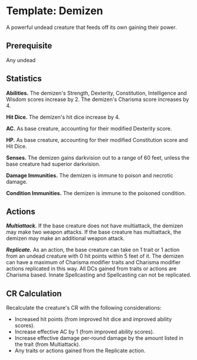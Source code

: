 # Template: Demizen
A powerful undead creature that feeds off its own gaining their power.

## Prerequisite
Any undead

## Statistics
**Abilities.** The demizen's Strength, Dexterity, Constitution, Intelligence and Wisdom scores increase by 2. The demizen's Charisma score increases by 4.

**Hit Dice.** The demizen's hit dice increase by 4.

**AC.** As base creature, accounting for their modified Dexterity score.

**HP.** As base creature, accounting for their modified Constitution score and Hit Dice.

**Senses.** The demizen gains darkvision out to a range of 60 feet, unless the base creature had superior darkvision.

**Damage Immunities.** The demizen is immune to poison and necrotic damage.

**Condition Immunities.** The demizen is immune to the poisoned condition.

## Actions
***Multiattack.*** If the base creature does not have multiattack, the demizen may make two weapon attacks. If the base creature has multiattack, the demizen may make an additional weapon attack.

***Replicate.*** As an action, the base creature can take on 1 trait or 1 action from an undead creature with 0 hit points within 5 feet of it. The demizen can have a maximum of Charisma modifier traits and Charisma modifier actions replicated in this way. All DCs gained from traits or actions are Charisma based. Innate Spellcasting and Spellcasting can not be replicated.

## CR Calculation
Recalculate the creature's CR with the following considerations:

* Increased hit points (from improved hit dice and improved ability scores).
* Increase effective AC by 1 (from improved ability scores).
* Increase effective damage per-round damage by the amount listed in the trait (from Multiattack).
* Any traits or actions gained from the Replicate action.

